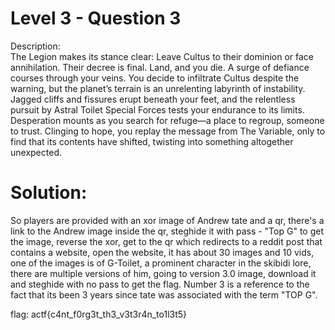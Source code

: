 # Level 3 - Question 3

Description:
<br>
The Legion makes its stance clear: Leave Cultus to their dominion or face annihilation. Their decree is final. Land, and you die. A surge of defiance courses through your veins. You decide to infiltrate Cultus despite the warning, but the planet’s terrain is an unrelenting labyrinth of instability. Jagged cliffs and fissures erupt beneath your feet, and the relentless pursuit by Astral Toilet Special Forces tests your endurance to its limits. Desperation mounts as you search for refuge—a place to regroup, someone to trust. Clinging to hope, you replay the message from The Variable, only to find that its contents have shifted, twisting into something altogether unexpected.



# Solution:
So players are provided with an xor image of Andrew tate and a qr, there's a link to the Andrew image inside the qr, steghide it with pass - "Top G" to get the image, reverse the xor, get to the qr which redirects to a reddit post that contains a website, open the website, it has about 30 images and 10 vids, one of the images is of G-Toilet, a prominent character in the skibidi lore, there are multiple versions of him, going to version 3.0 image, download it and steghide with no pass to get the flag. Number 3 is a reference to the fact that its been 3 years since tate was associated with the term "TOP G".

flag: actf{c4nt_f0rg3t_th3_v3t3r4n_to1l3t5}